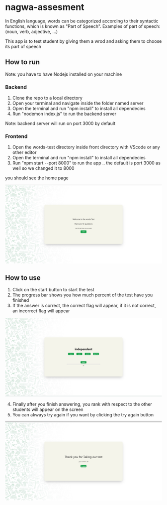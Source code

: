 # nagwa-assesment

In English language, words can be categorized according to their syntactic functions, which is known as "Part of Speech".
Examples of part of speech: (noun, verb, adjective, ...)

This app is to test student by giving them a wrod and asking them to choose its part of speech

## How to run

Note: you have to have Nodejs installed on your machine

### Backend

1. Clone the repo to a local directory
2. Open your terminal and navigate inside the folder named server
3. Open the terminal and run "npm install" to install all dependecies
4. Run "nodemon index.js" to run the backend server

Note: backend server will run on port 3000 by default

### Frontend

1. Open the words-test directory inside front directory with VScode or any other editor
2. Open the terminal and run "npm install" to install all dependecies
3. Run "npm start --port 8000" to run the app .. the default is port 3000 as well so we changed it to 8000

you should see the home page

![My Image](images/home.jpg)

## How to use

1. Click on the start button to start the test
2. The progress bar shows you how much percent of the test have you finished
3. If the answer is correct, the correct flag will appear, if it is not correct, an incorrect flag will appear

![My Image](images/test.jpg)

4. Finally after you finish answering, you rank with respect to the other students will appear on the screen
5. You can akways try again if you want by clicking the try again button

![My Image](images/rank.jpg)
